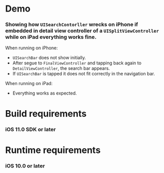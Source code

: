 
# Demo

### Showing how `UISearchContorller` wrecks on iPhone if embedded in detail view controller of a `UISplitViewController` while on iPad everything works fine.

When running on iPhone:
* `UISearchBar` does not show initially.
* After segue to `FinalViewController` and tapping back again to `DetailViewController`, the search bar appears.
* If `UISearchBar` is tapped it does not fit correctly in the navigation bar.

When running on iPad:
* Everything works as expected.

# Build requirements

### iOS 11.0 SDK or later

# Runtime requirements

### iOS 10.0 or later

